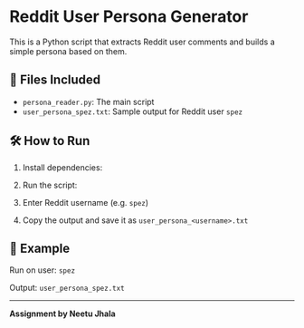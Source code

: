 # Reddit User Persona Generator

This is a Python script that extracts Reddit user comments and builds a simple persona based on them.

## 📁 Files Included

- `persona_reader.py`: The main script
- `user_persona_spez.txt`: Sample output for Reddit user `spez`

## 🛠️ How to Run

1. Install dependencies:
 
2. Run the script:

3. Enter Reddit username (e.g. `spez`)

4. Copy the output and save it as `user_persona_<username>.txt`

## 🔁 Example
Run on user: `spez`

Output: `user_persona_spez.txt`

---

**Assignment by Neetu Jhala**

